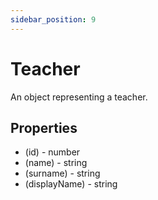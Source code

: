 ```yaml
---
sidebar_position: 9
---
```


# Teacher

An object representing a teacher.

## Properties
- (id) - number
- (name) - string
- (surname) - string
- (displayName) - string